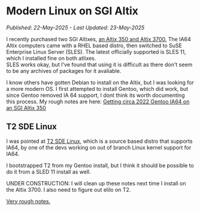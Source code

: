 # Modern Linux on SGI Altix
*Published: 22-May-2025 - Last Updated: 23-May-2025*

I recently purchased two SGI Altixes, [an Altix 350 and Altix 3700.](/computers/sgi/altix.html)
The IA64 Altix computers came with a RHEL based distro, then switched to SuSE Enterprise Linux Server (SLES). The latest officially supported is SLES 11, which I installed fine on both atlixes.  
SLES works okay, but I've found that using it is difficult as there don't seem to be any archives of packages for it avaliable.

I know others have gotten Debian to install on the Altix, but I was looking for a more modern OS. 
I first attempted to install Gentoo, which did work, but since Gentoo removed IA 64 support, I dont think its worth documenting this process. 
My rough notes are here:  [Getting circa 2022 Gentoo IA64 on an SGI Altix 350](https://gist.github.com/nsafran1217/c51affd600a221dfd1e22941ad069cb3)

## T2 SDE Linux
I was pointed at  [T2 SDE Linux](https://www.t2sde.org/), which is a source based distro that supports IA64, by one of the devs working on out of branch Linux kernel support for IA64.

I bootstrapped T2 from my Gentoo install, but I think it should be possible to do it from a SLED 11 install as well.

UNDER CONSTRUCTION: I will clean up these notes next time I install on the Altix 3700. I also need to figure out elilo on T2.

[Very rough notes.](https://gist.github.com/nsafran1217/d9dda0427704fd5ff18ab06df0cbb2eb)
